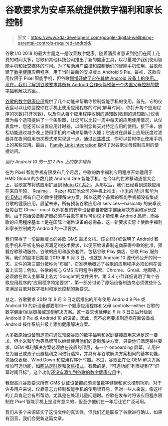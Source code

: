 # 谷歌要求为安卓系统提供数字福利和家长控制

> 原文：<https://www.xda-developers.com/google-digital-wellbeing-parental-controls-required-android/>

谷歌 I/O 2018 的最大主题之一是改善数字健康。随着消费者意识到他们在网上花费的时间太多，谷歌和其他科技公司推出了新的健康工具，以尽量减少我们使用智能手机和社交媒体的时间。为了帮助用户监控和控制他们的智能手机使用，谷歌创建了[数字健康](https://www.xda-developers.com/digital-wellbeing-google-pixel-xl-google-pixel-2-xl/)应用程序，用于当时最新的安卓版本 Android 9 Pie。最初，这款应用仅限于 Pixel 智能手机，但谷歌[慢慢开放了它在其他 Android 设备上的使用。现在，我们了解到谷歌要求其所有 Android 合作伙伴预装一个内置父母控制的数字福利解决方案。](https://www.xda-developers.com/tag/digitalwellbeing)

[谷歌的数字健康应用](https://play.google.com/store/apps/details?id=com.google.android.apps.wellbeing)提供了几个功能来帮助你控制智能手机的使用。首先，它的仪表盘可以让你监控你在手机上使用应用程序的时间(屏幕时间)，你打开每个应用程序的次数(打开次数)，以及你从每个应用程序收到的通知数(收到的通知数)。)仪表盘为每个选项提供了一个条形图，让您可以比较一周中每天的应用使用情况，从仪表盘中，您还可以设置应用计时器，以限制您每天对特定应用的使用。接下来，放松功能通过减少晚上使用手机的冲动来帮助你入睡；它通过在屏幕上应用灰度过滤器并在夜间启用勿扰模式来实现这一点。通过[对焦模式](https://www.xda-developers.com/focus-mode-digital-wellbeing/)，你可以暂时停止使用手机上的某些应用。最后， [Family Link integration](https://www.xda-developers.com/digital-wellbeing-integration-family-link-parental-controls/) 提供了对谷歌父母控制应用的便捷访问。

*运行 Android 10 的一加 7 Pro 上的数字福利*

在为 Pixel 智能手机有限发布几个月后，谷歌的数字福利应用程序开始适用于 HMD Global 的少数几款 Android One 智能手机。在今年的世界移动通信大会上，谷歌宣布将该应用扩展到 [Moto G7 系列](https://www.xda-developers.com/google-assistant-digital-wellbeing-google-lens-mwc/)。从那以后，我们已经看到这款应用在来自[华硕](https://www.xda-developers.com/asus-zenfone-max-pro-m1-digital-wellbeing-dark-mode-update/)、 [Realme](https://www.xda-developers.com/realme-3-pro-coloros-6-update-quick-settings-screen-on-counter-digital-wellbeing/) 、 [Razer](https://www.xda-developers.com/razer-phone-android-pie-update-plan/) 和其他公司的手机上推出。[小米的 MIUI](https://www.xda-developers.com/miui-10-beta-digital-wellbeing/) 和[华为的 EMUI](https://www.xda-developers.com/emui-9-review-features-apps-huawei-honor-android-pie/) 都有自己的数字健康解决方案，所以这两个品牌的智能手机都没有集成谷歌的健康应用。展望未来，所有预装谷歌应用和 services⁠—basically 的安卓设备每台在 China⁠—must 以外销售的安卓设备都自带数字健康解决方案和家长控制。由于原始设备制造商必须与谷歌签署许可协议才能使用 Android 品牌，而谷歌的应用程序基本上是在国际上销售设备的必需品，这一新要求实际上使数字福利和家长控制成为 Android 的一项要求。

我们获得了一份最新版本的谷歌 GMS 需求文档。该文档详细说明了 Android 智能手机和平板电脑必须满足的技术要求，以便原始设备制造商获得谷歌的批准，预载谷歌移动服务，谷歌的应用和服务套件，包括谷歌 Play 商店、谷歌 Play 服务等。我们的副本日期是 2019 年 9 月 3 日，也就是 Android 10 源代码公开的同一天。文件的第三部分被称为“布局”，它准确地概述了谷歌的应用程序必须如何在设备上实现；例如，谷歌的核心 GMS 应用程序(搜索、Chrome、Gmail、地图等。)必须放在默认主屏幕上名为“Google”的文件夹中。第 3.4 小节详细说明了每个谷歌应用程序的“应用程序特定要求”，第一部分讨论了原始设备制造商必须做些什么来满足谷歌对数字福利和家长控制的新要求。

总之，谷歌要求 2019 年 9 月 3 日之后推出的所有使用 Android 9 Pie 或 Android 10 的新设备都要附带一个健康应用程序和父母 controls⁠—either 谷歌的数字健康/家庭链接或定制解决方案。这一要求也延伸到 9 月 3 日之后升级到 Android 9 Pie 或 Android 10 的设备。因此，您不必再要求制造商在新设备或 Android 操作系统升级上添加健康解决方案。

大多数原始设备制造商将通过预装谷歌的数字福利和家庭链接应用来满足这一要求，但小米和华为等品牌可以继续使用他们的定制解决方案，只要他们满足某些要求。OEM 福利解决方案必须放在设置的顶层，有一个 onboarding 屏幕，让用户在为自己或孩子设置福利之间进行选择，并具有与谷歌解决方案相同的基本功能，包括仪表板、Wind Down 和应用程序计时器。不过，谷歌正在让 OEM 解决方案增加可选功能，如[网站定时器](https://www.xda-developers.com/android-q-google-chrome-digital-wellbeing/)和[聚焦模式](https://www.xda-developers.com/focus-mode-digital-wellbeing/)。有趣的是，“可选功能”列表提到了“屏幕时间目标”，这个功能[还没有添加到谷歌的数字健康应用](https://www.xda-developers.com/digital-wellbeing-screen-time-goal/)中。

我很高兴谷歌要求所有 GMS 认证设备都必须具备数字健康和家长控制功能。对于许多用户来说，仅靠意志力控制智能手机的使用很容易，但对一些人来说，像这样的工具肯定会有所帮助，尤其是在处理儿童问题时。谷歌在发布时将该应用程序限制在 Pixel 智能手机上是没有意义的，但至少他们在一年后让它广泛可用。

我们从多个来源证实了这份文件的真实性，但我们还是联系了谷歌进行确认，如果有回音，我们会更新这篇文章。